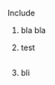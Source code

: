 Include

1. bla bla
2. test

   ```{include="incfile"}
   ```

3. bli

<!--
Hello

- a
- bb
- ccc [l](#sec:link)

A [reference](#sec:blabla)
-->
